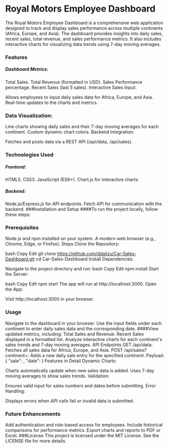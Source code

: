 # **Royal Motors Employee Dashboard**
The Royal Motors Employee Dashboard is a comprehensive web application designed to track and display sales performance across multiple continents (Africa, Europe, and Asia). The dashboard provides insights into daily sales, recent sales, total revenue, and sales performance metrics. It also includes interactive charts for visualizing data trends using 7-day moving averages.

### Features
##### Dashboard Metrics:

Total Sales.
Total Revenue (formatted in USD).
Sales Performance percentage.
Recent Sales (last 5 sales).
Interactive Sales Input:

Allows employees to input daily sales data for Africa, Europe, and Asia.
Real-time updates to the charts and metrics.
### Data Visualization:

Line charts showing daily sales and their 7-day moving averages for each continent.
Custom dynamic chart colors.
Backend Integration:

Fetches and posts data via a REST API (/api/data, /api/sales).
### Technologies Used
##### Frontend:

HTML5, CSS3.
JavaScript (ES6+).
Chart.js for interactive charts.
##### Backend:

Node.js/Express.js for API endpoints.
Fetch API for communication with the backend.
###Installation and Setup
####To run the project locally, follow these steps:

### Prerequisites

Node.js and npm installed on your system.
A modern web browser (e.g., Chrome, Edge, or Firefox).
Steps
Clone the Repository:

bash
Copy
Edit
git clone https://github.com/ddalizu/Car-Sales-Dashboard.git
cd Car-Sales-Dashboard
Install Dependencies:

Navigate to the project directory and run:
bash
Copy
Edit
npm install
Start the Server:

bash
Copy
Edit
npm start
The app will run at http://localhost:3000.
Open the App:

Visit http://localhost:3000 in your browser.
### Usage
Navigate to the dashboard in your browser.
Use the input fields under each continent to enter daily sales data and the corresponding date.
####View updated metrics, including:
Total Sales and Revenue.
Recent Sales displayed in a formatted list.
Analyze interactive charts for each continent's sales trends and 7-day moving averages.
API Endpoints
GET /api/data:
Fetches all sales data for Africa, Europe, and Asia.
POST /api/sales?continent=<continent>:
Adds a new daily sale entry for the specified continent.
Payload: { "sale": <number>, "date": <string> }
Features in Detail
Dynamic Charts:

Charts automatically update when new sales data is added.
Uses 7-day moving averages to show sales trends.
Validation:

Ensures valid input for sales numbers and dates before submitting.
Error Handling:

Displays errors when API calls fail or invalid data is submitted.
### Future Enhancements
Add authentication and role-based access for employees.
Include historical comparisons for performance metrics.
Export charts and reports to PDF or Excel.
###License
This project is licensed under the MIT License. See the LICENSE file for more details.
